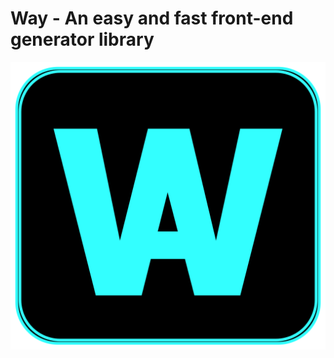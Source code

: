 # Way - An easy and fast front-end generator library

![image](https://github.com/JYLinOK/Way/blob/main/Way%201.04/htmledit/pictures/png/way.png)
